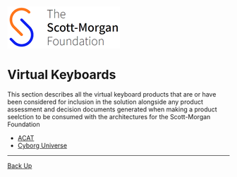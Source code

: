 ![smf-logo](../../images/smf-logo.png)
# Virtual Keyboards

This section describes all the virtual keyboard products that are or have been considered for inclusion in the solution alongside any product assessment and decision documents generated when making  a product seelction to be consumed with the architectures for the Scott-Morgan Foundation

- [ACAT](./acat)
- [Cyborg Universe](./cyborduniverse)

<hr>

[Back Up](../README.md)
